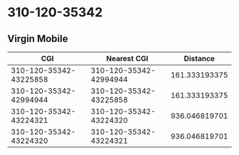 # 310-120-35342
## Virgin Mobile


| CGI | Nearest CGI | Distance |
|-----|-------------|----------|
| 310-120-35342-43225858 | 310-120-35342-42994944 | 161.333193375 |
| 310-120-35342-42994944 | 310-120-35342-43225858 | 161.333193375 |
| 310-120-35342-43224321 | 310-120-35342-43224320 | 936.046819701 |
| 310-120-35342-43224320 | 310-120-35342-43224321 | 936.046819701 |
